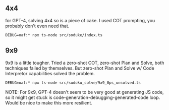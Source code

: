 ## 4x4 
for GPT-4, solving 4x4 so is a piece of cake. I used COT prompting, you probably don't even need that.
```
DEBUG=oaf:* npx ts-node src/soduke/index.ts
```

## 9x9
9x9 is a little tougher. Tried a zero-shot COT, zero-shot Plan and Solve, both techniques failed by themselves.
But zero-shot Plan and Solve w/ Code Interpretor capabilities solved the problem.

```
DEBUG=oaf:* npx ts-node src/sudoku_solve/9x9_0ps_unsolved.ts
```

NOTE: For 9x9, GPT-4 doesn't seem to be very good at generating JS code, so it might get stuck is code-generation-debugging-generated-code loop. Would be nice to make this more resilient.
